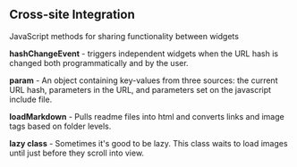 ## Cross-site Integration

JavaScript methods for sharing functionality between widgets  

**hashChangeEvent** - triggers independent widgets when the URL hash is changed both programmatically and by the user.    

**param** - An object containing key-values from three sources: the current URL hash, parameters in the URL, and parameters set on the javascript include&nbsp;file.  

**loadMarkdown** - Pulls readme files into html and converts links and image tags based on folder levels.  

**lazy class** - Sometimes it's good to be lazy. This class waits to load images until just before they scroll into view.  

